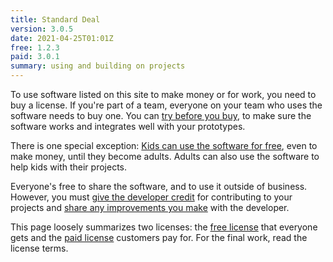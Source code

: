 ```yaml
---
title: Standard Deal
version: 3.0.5
date: 2021-04-25T01:01Z
free: 1.2.3
paid: 3.0.1
summary: using and building on projects
---
```


To use software listed on this site to make money or for work, you need to buy a license.  If you're part of a team, everyone on your team who uses the software needs to buy one.  You can [try before you buy](/free/{{{free}}}#free-trials), to make sure the software works and integrates well with your prototypes.

There is one special exception: [Kids can use the software for free](/free/{{{free}}}#kids-projects), even to make money, until they become adults.  Adults can also use the software to help kids with their projects.

Everyone's free to share the software, and to use it outside of business.  However, you must [give the developer credit](/free/{{{free}}}#give-credit) for contributing to your projects and [share any improvements you make](/free/{{{free}}}#share-improvements) with the developer.

This page loosely summarizes two licenses: the [free license](/free/{{{free}}}) that everyone gets and the [paid license](/paid/{{{paid}}}) customers pay for.  For the final work, read the license terms.
